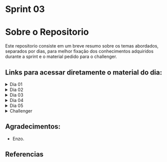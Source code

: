 # Sprint 03 


# Sobre o Repositorio

Este repositorio consiste em um breve resumo sobre os temas abordados, separados por dias, para melhor 
fixação dos conhecimentos adquiridos durante a sprint e o material pedido para o challenger.

## Links para acessar diretamente o material do dia:

<details>
  <summary>Dia 01</summary>

  - [Atitudes de um Profissional da Qualidade.](https://gitlab.com/compass8112219/Sprint01/-/blob/pb_sprint3/Sprint03/Dia01/Atitudes_QA.md?ref_type=heads)
 
</details>
<details>
  <summary>Dia 02</summary>

  - [Análise, Modelagem e Implementação.](https://gitlab.com/compass8112219/Sprint01/-/blob/pb_sprint3/Sprint03/Dia02/Analise_modelagem_implementacao.md?ref_type=heads)
  - [Planejamento e Matriz de Risco.](https://gitlab.com/compass8112219/Sprint01/-/blob/pb_sprint3/Sprint03/Dia02/Planejamento_testes.md?ref_type=heads)

</details>
<details>
  <summary>Dia 03</summary>

  - [Atividade.](https://gitlab.com/compass8112219/Sprint01/-/blob/pb_sprint3/Sprint03/Dia03/Atividade.md?ref_type=heads)
  - [DoR, DoD & Acceptance Criteria.](https://gitlab.com/compass8112219/Sprint01/-/blob/pb_sprint3/Sprint03/Dia03/Dor_DoD_Acceptance_Criteria.md?ref_type=heads)
</details>
<details>
  <summary>Dia 04</summary>

  - [Gestão de Issues.](https://gitlab.com/compass8112219/Sprint01/-/blob/pb_sprint3/Sprint03/Dia04/Gest%C3%A3o_de_Issues.md?ref_type=heads)
  
  
</details>
<details>
  <summary>Dia 05</summary>

  - [Risco e Impacto.](https://gitlab.com/compass8112219/Sprint01/-/blob/pb_sprint3/Sprint03/Dia05/Risco_e_Impacto.md?ref_type=heads)
  
</details>

<details>
  <summary>Challenger</summary>

  - [Planejamento.](https://gitlab.com/compass8112219/Sprint01/-/blob/pb_sprint3/Sprint03/Challenge/Planejamento.md?ref_type=heads)
  - [Cenários.](https://gitlab.com/compass8112219/Sprint01/-/blob/pb_sprint3/Sprint03/Challenge/Cenarios.md?ref_type=heads)
  - [Mapa mental](https://gitlab.com/compass8112219/Sprint01/-/blob/pb_sprint3/Sprint03/Challenge/Assets/API%20Serverest.png?ref_type=heads)
  - [Material Postman](https://gitlab.com/compass8112219/Sprint01/-/blob/pb_sprint3/Sprint03/Challenge/Assets/serverest.postman_collection.json?ref_type=heads)
  
</details>


## Agradecimentos:
- Enzo.

## Referencias



